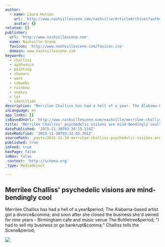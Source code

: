 ```yaml
---
author:
  - name: Laura Hutson
    url: 'http://www.nashvillescene.com/nashville/ArticleArchives?author=1634505'
    avatar: {}
related: []
publisher:
  url: 'http://www.nashvillescene.com'
  name: Nashville Scene
  favicon: 'http://www.nashvillescene.com/favicon.ico'
  domain: www.nashvillescene.com
keywords:
  - challiss
  - ayahuasca
  - painting
  - shamans
  - work
  - cobwebs
  - rainbow
  - snakes
  - lot
  - identities
description: "Merrilee Challiss has had a hell of a year. The Alabama-based artist got a divorce, and soon after she closed the business she'd owned for nine years - Birmingham cafe and music venue The Bottletree. \"I had to sell my business or go bankrupt,\" Challiss tells the Scene."
inLanguage: en
app_links: []
isBasedOnUrl: 'http://www.nashvillescene.com/nashville/merrilee-challiss-psychedelic-visions-are-mind-bendingly-cool/Content?oid=6117716'
title: "Merrilee Challiss' psychedelic visions are mind-bendingly cool"
datePublished: '2015-11-30T03:34:15.216Z'
dateModified: '2015-11-30T03:32:05.761Z'
sourcePath: _posts/2015-11-30-merrilee-challiss-psychedelic-visions-are-mind-bendingly-co.md
published: true
inFeed: true
hasPage: false
inNav: false
_context: 'http://schema.org'
_type: MediaObject

---
```

<article style=""><h1>Merrilee Challiss' psychedelic visions are mind-bendingly cool</h1><p>Merrilee Challiss has had a hell of a year&amp;period; The Alabama-based artist got a divorce&amp;comma; and soon after she closed the business she'd owned for nine years - Birmingham cafe and music venue The Bottletree&amp;period; "I had to sell my business or go bankrupt&amp;comma;" Challiss tells the Scene&amp;period;</p><img src="http://media2.fdncms.com/nashville/imager/u/slideshow/6117596/art1-1-a60c6638d302de68.jpg" /></article>